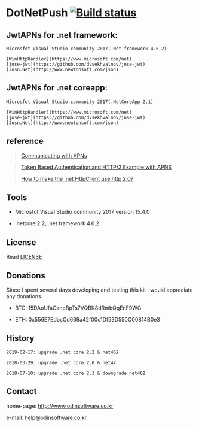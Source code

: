 # DotNetPush [![Build status](https://ci.appveyor.com/api/projects/status/dnp9i3t6sexv9tpa?svg=true)](https://ci.appveyor.com/project/lisa3907/dotnet.push)


## JwtAPNs for .net framework:

```
Microsfot Visual Studio community 2017(.Net framework 4.6.2)  

[WinHttpHandler](https://www.microsoft.com/net)  
[jose-jwt](https://github.com/dvsekhvalnov/jose-jwt)  
[Josn.Net](http://www.newtonsoft.com/json)
```

## JwtAPNs for .net coreapp:

```
Microsfot Visual Studio community 2017(.NetCoreApp 2.1)  

[WinHttpHandler](https://www.microsoft.com/net)  
[jose-jwt](https://github.com/dvsekhvalnov/jose-jwt)  
[Josn.Net](http://www.newtonsoft.com/json)
```

## reference

> [Communicating with APNs](https://github.com/lisa3907/DotnetPush/blob/master/communicate_apns.md)

> [Token Based Authentication and HTTP/2 Example with APNS](https://github.com/lisa3907/DotnetPush/blob/master/generate_auth_key.md)

> [How to make the .net HttpClient use http 2.0?](https://github.com/lisa3907/DotnetPush/blob/master/http2handler.md)

## Tools

- Microsfot Visual Studio community 2017 version 15.4.0

- .netcore 2.2, .net framework 4.6.2

## License

Read [LICENSE](LICENSE)

## Donations

Since I spent several days developing and testing this kit I would appreciate any donations.

- BTC: 15DAoUfaCanpBpTs7VQBK8dRmbQqEnF9WG

- ETH: 0x556E7EdbcCd669a42f00c1Df53D550C00814B0e3

## History

```
2019-02-17: upgrade .net core 2.2 & net462

2018-03-29: upgrade .net core 2.0 & net47

2018-07-10: upgrade .net core 2.1 & downgrade net462
```

## Contact

home-page: http://www.odinsoftware.co.kr

e-mail: help@odinsoftware.co.kr

